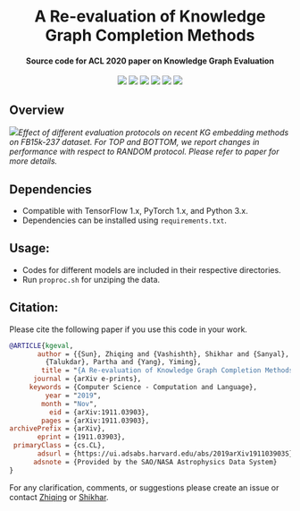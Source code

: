 <h1 align="center">
  A Re-evaluation of Knowledge Graph Completion Methods
</h1>
<h4 align="center">Source code for ACL 2020 paper on Knowledge Graph Evaluation</h4>
<p align="center">
  <a href="https://acl2020.org/"><img src="http://img.shields.io/badge/ACL-2020-4b44ce.svg"></a>
  <a href="https://arxiv.org/abs/1911.03903"><img src="http://img.shields.io/badge/Paper-PDF-red.svg"></a>
  <a href="https://virtual.acl2020.org/paper_main.489.html"><img src="http://img.shields.io/badge/Video-ACL-green.svg"></a>
  <a href="https://shikhar-vashishth.github.io/assets/pdf/kgeval_slides.pdf"><img src="http://img.shields.io/badge/Slides-PDF-B31B1B.svg"></a>
  <a href="https://towardsdatascience.com/knowledge-graphs-in-natural-language-processing-acl-2020-ebb1f0a6e0b1"><img src="http://img.shields.io/badge/Blog-Medium-9cf.svg"></a>
  <a href="https://github.com/svjan5/kg-reeval/blob/master/LICENSE">
    <img src="https://img.shields.io/badge/License-Apache%202.0-blue.svg">
  </a>
 </p>

## Overview

![](./images/overview.png)*Effect of different evaluation protocols on recent KG embedding methods on FB15k-237 dataset. For
TOP and BOTTOM, we report changes in performance with respect to RANDOM protocol. Please refer to paper for more details.* 


## Dependencies

- Compatible with TensorFlow 1.x, PyTorch 1.x, and Python 3.x.
- Dependencies can be installed using `requirements.txt`.

## Usage:

* Codes for different models are included in their respective directories.
* Run `proproc.sh` for unziping the data.


## Citation:
Please cite the following paper if you use this code in your work.

```bibtex
@ARTICLE{kgeval,
       author = {{Sun}, Zhiqing and {Vashishth}, Shikhar and {Sanyal}, Soumya and
         {Talukdar}, Partha and {Yang}, Yiming},
        title = "{A Re-evaluation of Knowledge Graph Completion Methods}",
      journal = {arXiv e-prints},
     keywords = {Computer Science - Computation and Language},
         year = "2019",
        month = "Nov",
          eid = {arXiv:1911.03903},
        pages = {arXiv:1911.03903},
archivePrefix = {arXiv},
       eprint = {1911.03903},
 primaryClass = {cs.CL},
       adsurl = {https://ui.adsabs.harvard.edu/abs/2019arXiv191103903S},
      adsnote = {Provided by the SAO/NASA Astrophysics Data System}
}
```

For any clarification, comments, or suggestions please create an issue or contact [Zhiqing](https://www.cs.cmu.edu/~zhiqings/) or [Shikhar](http://shikhar-vashishth.github.io).
